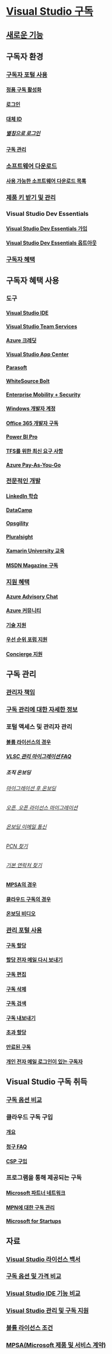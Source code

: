 # [Visual Studio 구독](index.md)
## [새로운 기능](whats-new-in-subscriptions.md)
## 구독자 환경
### [구독자 포털 사용](using-the-subscriber-portal.md)
#### [정품 구독 활성화](activate-store-subscriptions.md)
#### [로그인](signing-in.md)
#### [대체 ID](vs-alternate-identity.md)
##### [별칭으로 로그인](aliasing.md)
#### [구독 관리](manage-vs-subscriptions.md)
### [소프트웨어 다운로드](subscriber-downloads.md)
#### [사용 가능한 소프트웨어 다운로드 목록](software-download-list.md)
### [제품 키 받기 및 관리](product-keys.md)
### Visual Studio Dev Essentials
#### [Visual Studio Dev Essentials 가입](join-dev-essentials.md)
#### [Visual Studio Dev Essentials 옵트아웃](leave-vsde.md)
### [구독자 혜택](subscriber-benefits.md)
## 구독자 혜택 사용
### 도구
#### [Visual Studio IDE ](vs-ide-benefit.md)
#### [Visual Studio Team Services](vs-vsts.md)
#### [Azure 크레딧](vs-azure.md)
#### [Visual Studio App Center](vs-visual-studio-app-center.md)
#### [Parasoft](vs-parasoft.md)
#### [WhiteSource Bolt](vs-whitesource.md)
#### [Enterprise Mobility + Security](vs-ems.md)
#### [Windows 개발자 계정](vs-windows-dev.md)
#### [Office 365 개발자 구독](vs-office-dev.md)
#### [Power BI Pro](vs-pbi.md)
#### [TFS를 위한 최신 요구 사항](vs-modernreq.md)
#### [Azure Pay-As-You-Go](vs-azure-payg.md)
### [전문적인 개발](professional-development.md)
#### [LinkedIn 학습](vs-linkedin-learning.md)
#### [DataCamp](vs-datacamp.md)
#### [Opsgility](vs-opsgility.md)
#### [Pluralsight](vs-pluralsight.md)
#### [Xamarin University 교육](vs-xamarin.md)
#### [MSDN Magazine 구독](vs-msdn.md)
### [지원 혜택](technical-support.md)
#### [Azure Advisory Chat](vs-azure-advisory-chat.md)
#### [Azure 커뮤니티](vs-azure-community.md)
#### [기술 지원](vs-tech-support.md)
#### [우선 순위 포럼 지원](vs-priority-support.md)
#### [Concierge 지원](vs-concierge-chat.md)
## 구독 관리
### [관리자 책임](admin-responsibilities.md)
### [구독 관리에 대한 자세한 정보](subscription-management-info.md)
### 포털 액세스 및 관리자 관리
#### [볼륨 라이선스의 경우](volume-license-admins.md)
##### [VLSC 관리 마이그레이션 FAQ](vlsc-admin-faq.md)
##### 조직 온보딩
###### [마이그레이션 후 온보딩](post-migration-onboarding.md)
###### [오픈, 오픈 라이선스 마이그레이션](open-migration.md)
###### [온보딩 이메일 통신](volume-license-onboarding-email.md)
###### [PCN 찾기](find-pcn.md)
###### [기본 연락처 찾기](find-primary-contact.md)
#### [MPSA의 경우](mpsa.md)
#### [클라우드 구독의 경우](cloud-admin.md)
#### [온보딩 비디오](https://channel9.msdn.com/Series/Visual-Studio-Subscriptions-Administration/Onboarding-your-organization-to-the-new-Visual-Studio-Subscription-Administration-Portal-and-setting)
### [관리 포털 사용](using-admin-portal.md)
#### [구독 할당](assign-license.md)
#### [할당 전자 메일 다시 보내기](resend-assignment-email.md)
#### [구독 편집](edit-license.md)
#### [구독 삭제](delete-license.md)
#### [구독 검색](search-license.md)
#### [구독 내보내기](exporting-subscriptions.md)
#### [초과 할당](handle-overclaimed-license.md)
#### [만료된 구독](handle-expired-license.md)
#### [개인 전자 메일 로그인이 있는 구독자](personal-email-sign-ins.md)
## Visual Studio 구독 취득
### [구독 옵션 비교](https://visualstudio.microsoft.com/vs/pricing)
### 클라우드 구독 구입
#### [개요](vscloud-overview.md)
#### [청구 FAQ](vscloud-billing-faq.md)
#### [CSP 구입](vscloud-csp.md)
### 프로그램을 통해 제공되는 구독
#### [Microsoft 파트너 네트워크](program-mpn.md)
#### [MPN에 대한 구독 관리](manage-mpn-subscriptions.md)
#### [Microsoft for Startups](program-startups.md)
## 자료
### [Visual Studio 라이선스 백서](http://aka.ms/vslicensing)
### [구독 옵션 및 가격 비교](https://visualstudio.microsoft.com/vs/pricing)
### [Visual Studio IDE 기능 비교](https://visualstudio.microsoft.com/vs/compare)
### [Visual Studio 관리 및 구독 지원](https://visualstudio.microsoft.com/support/support-overview-vs)
### [볼륨 라이선스 조건](https://www.microsoft.com/en-us/licensing/product-licensing/products.aspx)
### [MPSA(Microsoft 제품 및 서비스 계약)](https://www.microsoft.com/en-us/licensing/mpsa/default.aspx)
